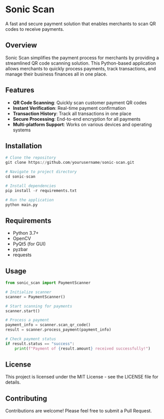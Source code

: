 # Sonic Scan

A fast and secure payment solution that enables merchants to scan QR codes to receive payments.

## Overview

Sonic Scan simplifies the payment process for merchants by providing a streamlined QR code scanning solution. This Python-based application allows merchants to quickly process payments, track transactions, and manage their business finances all in one place.

## Features

- **QR Code Scanning**: Quickly scan customer payment QR codes
- **Instant Verification**: Real-time payment confirmation
- **Transaction History**: Track all transactions in one place
- **Secure Processing**: End-to-end encryption for all payments
- **Multi-platform Support**: Works on various devices and operating systems

## Installation

```python
# Clone the repository
git clone https://github.com/yourusername/sonic-scan.git

# Navigate to project directory
cd sonic-scan

# Install dependencies
pip install -r requirements.txt

# Run the application
python main.py
```

## Requirements

- Python 3.7+
- OpenCV
- PyQt5 (for GUI)
- pyzbar
- requests

## Usage

```python
from sonic_scan import PaymentScanner

# Initialize scanner
scanner = PaymentScanner()

# Start scanning for payments
scanner.start()

# Process a payment
payment_info = scanner.scan_qr_code()
result = scanner.process_payment(payment_info)

# Check payment status
if result.status == "success":
    print(f"Payment of {result.amount} received successfully!")
```

## License

This project is licensed under the MIT License - see the LICENSE file for details.

## Contributing

Contributions are welcome! Please feel free to submit a Pull Request.